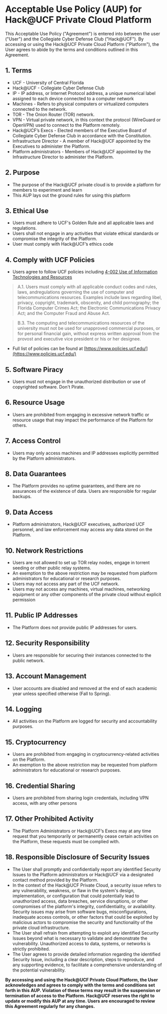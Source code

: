 # Acceptable Use Policy (AUP) for Hack@UCF Private Cloud Platform

This Acceptable Use Policy ("Agreement") is entered into between the user ("User") and the Collegiate Cyber Defense Club ("Hack@UCF"). By accessing or using the Hack@UCF Private Cloud Platform ("Platform"), the User agrees to abide by the terms and conditions outlined in this Agreement.

## 1. Terms
- UCF - University of Central Florida
- Hack@UCF - Collegiate Cyber Defense Club
- IP - IP address, or Internet Protocol address, a unique numerical label assigned to each device connected to a computer network
- Machines - Refers to physical computers or virtualized computers connected to the network.
- TOR - The Onion Router (TOR) network.
- VPN - Virtual private network, in this context the protocol (WireGuard or OpenVPN) used to connect to the Platform remotely.
- Hack@UCF’s Execs - Elected members of the Executive Board of Collegiate Cyber Defense Club in accordance with the Constitution.
- Infrastructure Director - A member of Hack@UCF appointed by the Executives to administer the Platform.
- Platform administrators - Members of Hack@UCF appointed by the Infrastructure Director to administer the Platform.

## 2. Purpose
- The purpose of the Hack@UCF private cloud is to provide a platform for members to experiment and learn 
- This AUP lays out the ground rules for using this platform

## 3. Ethical Use
- Users must adhere to UCF's Golden Rule and all applicable laws and regulations.
- Users shall not engage in any activities that violate ethical standards or compromise the integrity of the Platform.
- User must comply with Hack@UCF’s ethics code

## 4. Comply with UCF Policies 
- Users agree to follow UCF policies including [4-002 Use of Information Technologies and
Resources](https://policies.ucf.edu/documents/4-002.pdf)
> A.1. Users must comply with all applicable conduct codes and rules, laws, andregulations governing the use of computer and telecommunications resources. Examples include laws regarding libel, privacy, copyright, trademark, obscenity, and child pornography; the Florida Computer Crimes Act; the Electronic Communications Privacy Act; and the Computer Fraud and Abuse Act.

> B.3. The computing and telecommunications resources of the university must not be used for unapproved commercial purposes, or for personal financial gain, without express written approval from the provost and executive vice president or his or her designee.


- Full list of policies can be found at [https://www.policies.ucf.edu/](https://www.policies.ucf.edu/)

## 5. Software Piracy
- Users must not engage in the unauthorized distribution or use of copyrighted software. Don't Pirate.

## 6. Resource Usage
- Users are prohibited from engaging in excessive network traffic or resource usage that may impact the performance of the Platform for others.

## 7. Access Control
- Users may only access machines and IP addresses explicitly permitted by the Platform administrators.

## 8. Data Guarantees
- The Platform provides no uptime guarantees, and there are no assurances of the existence of data. Users are responsible for regular backups.

## 9. Data Access
- Platform administrators, Hack@UCF executives, authorized UCF personnel, and law enforcement may access any data stored on the Platform.

## 10. Network Restrictions
- Users are not allowed to set up TOR relay nodes, engage in torrent seeding or other public relay systems.
- An exemption to the above restriction may be requested from platform administrators for educational or research purposes. 
- Users may not access any part of the UCF network.
- Users may not access any machines, virtual machines, networking equipment or any other components of the private cloud without explicit permission

## 11. Public IP Addresses
- The Platform does not provide public IP addresses for users.

## 12. Security Responsibility
- Users are responsible for securing their instances connected to the public network.

## 13. Account Management
- User accounts are disabled and removed at the end of each academic year unless specified otherwise (Fall to Spring).

## 14. Logging
- All activities on the Platform are logged for security and accountability purposes.

## 15. Cryptocurrency
- Users are prohibited from engaging in cryptocurrency-related activities on the Platform.
- An exemption to the above restriction may be requested from platform administrators for educational or research purposes. 

## 16. Credential Sharing
- Users are prohibited from sharing login credentials, including VPN access, with any other persons

## 17. Other Prohibited Activity
- The Platform Administrators or Hack@UCF’s Execs may at any time request that you temporarily or permanently cease certain activities on the Platform, these requests must be complied with. 

## 18. Responsible Disclosure of Security Issues
- The User shall promptly and confidentially report any identified Security Issues to the Platform administrators or Hack@UCF via a designated contact method provided by the Platform.
- In the context of the Hack@UCF Private Cloud, a security issue refers to any vulnerability, weakness, or flaw in the system's design, implementation, or configuration that could potentially lead to unauthorized access, data breaches, service disruptions, or other compromises of the platform's integrity, confidentiality, or availability. Security issues may arise from software bugs, misconfigurations, inadequate access controls, or other factors that could be exploited by malicious actors to compromise the security and functionality of the private cloud infrastructure.
- The User shall refrain from attempting to exploit any identified Security Issues beyond what is necessary to validate and demonstrate the vulnerability. Unauthorized access to data, systems, or networks is strictly prohibited.
- The User agrees to provide detailed information regarding the identified Security Issue, including a clear description, steps to reproduce, and any supporting evidence, to facilitate a comprehensive understanding of the potential vulnerability.

**By accessing and using the Hack@UCF Private Cloud Platform, the User acknowledges and agrees to comply with the terms and conditions set forth in this AUP. Violation of these terms may result in the suspension or termination of access to the Platform. Hack@UCF reserves the right to update or modify this AUP at any time. Users are encouraged to review this Agreement regularly for any changes.**
